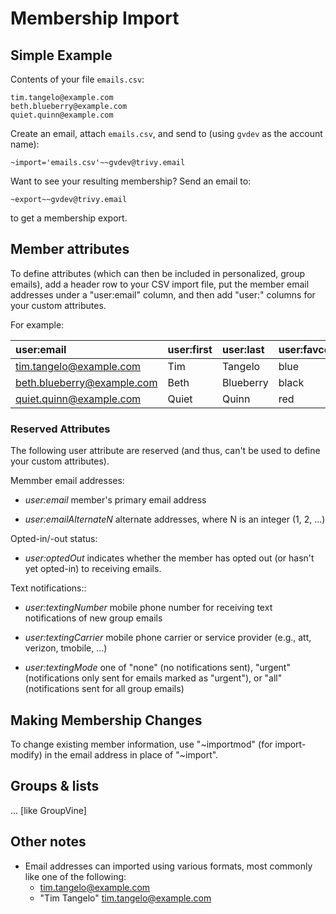 # Membership Import

## Simple Example

Contents of your file ```emails.csv```:

```
tim.tangelo@example.com
beth.blueberry@example.com
quiet.quinn@example.com
```

Create an email, attach ```emails.csv```, and send to (using ```gvdev``` as the account name):

```
~import='emails.csv'~~gvdev@trivy.email
```

Want to see your resulting membership?  Send an email to:

```
~export~~gvdev@trivy.email
```

to get a membership export.


## Member attributes

To define attributes (which can then be included in personalized,
group emails), add a header row to your CSV import file, put the
member email addresses under a "user:email" column, and then add
"user:<attribute name>" columns for your custom attributes.  

For example:

| user:email                  | user:first | user:last  | user:favcolor  |
|:----------------------------|:-----------|:-----------|:---------------|
|tim.tangelo@example.com      | Tim        | Tangelo    | blue           |
|beth.blueberry@example.com   | Beth       | Blueberry  | black          |
|quiet.quinn@example.com      | Quiet      | Quinn      | red            |


### Reserved Attributes

The following user attribute are reserved (and thus, can't be used to
define your custom attributes).

Memmber email addresses:

*  *user:email*  member's primary email address

* *user:emailAlternateN* alternate addresses, where N is an integer (1, 2, ...)

Opted-in/-out status:

*  *user:optedOut* indicates whether the member has opted out (or hasn't yet opted-in) to receiving emails.

Text notifications::

*  *user:textingNumber*  mobile phone number for receiving text notifications of new group emails

* *user:textingCarrier* mobile phone carrier or service provider
    (e.g., att, verizon, tmobile, ...)

* *user:textingMode* one of "none" (no notifications sent), "urgent"
    (notifications only sent for emails marked as "urgent"), or "all"
    (notifications sent for all group emails)


## Making Membership Changes

To change existing member information, use "~importmod" (for
import-modify) in the email address in place of "~import".


## Groups & lists

... [like GroupVine]


## Other notes

- Email addresses can imported using various formats, most commonly like
  one of the following:
  - tim.tangelo@example.com
  - "Tim Tangelo" <tim.tangelo@example.com>
  

